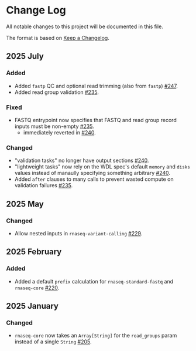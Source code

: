 # Change Log

All notable changes to this project will be documented in this file.
 
The format is based on [Keep a Changelog](http://keepachangelog.com/).

## 2025 July

### Added

- Added `fastp` QC and optional read trimming (also from `fastp`) [#247](https://github.com/stjudecloud/workflows/pull/247).
- Added read group validation [#235](https://github.com/stjudecloud/workflows/pull/235).

### Fixed

- FASTQ entrypoint now specifies that FASTQ and read group record inputs must be non-empty [#235](https://github.com/stjudecloud/workflows/pull/235).
    - immediately reverted in [#240](https://github.com/stjudecloud/workflows/pull/240).

### Changed

- "validation tasks" no longer have output sections [#240](https://github.com/stjudecloud/workflows/pull/240).
- "lightweight tasks" now rely on the WDL spec's default `memory` and `disks` values instead of manaully specifying something arbitrary [#240](https://github.com/stjudecloud/workflows/pull/240).
- Added `after` clauses to many calls to prevent wasted compute on validation failures [#235](https://github.com/stjudecloud/workflows/pull/235).

## 2025 May

### Changed

- Allow nested inputs in `rnaseq-variant-calling` [#229](https://github.com/stjudecloud/workflows/pull/229).

## 2025 February

### Added

- Added a default `prefix` calculation for `rnaseq-standard-fastq` and `rnaseq-core` [#220](https://github.com/stjudecloud/workflows/pull/220).
 
## 2025 January

### Changed

- `rnaseq-core` now takes an `Array[String]` for the `read_groups` param instead of a single `String` [#205](https://github.com/stjudecloud/workflows/pull/205).
